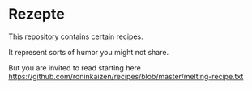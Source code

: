 # Rezepte

This repository contains certain recipes.

It represent sorts of humor you might not share.

But you are invited to read starting here https://github.com/roninkaizen/recipes/blob/master/melting-recipe.txt
